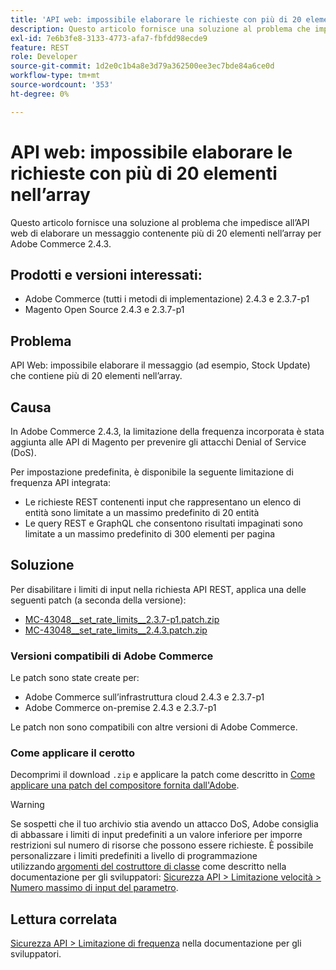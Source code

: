 ```yaml
---
title: 'API web: impossibile elaborare le richieste con più di 20 elementi nell’array'
description: Questo articolo fornisce una soluzione al problema che impedisce all’API web di elaborare un messaggio contenente più di 20 elementi nell’array per Adobe Commerce 2.4.3.
exl-id: 7e6b3fe8-3133-4773-afa7-fbfdd98ecde9
feature: REST
role: Developer
source-git-commit: 1d2e0c1b4a8e3d79a362500ee3ec7bde84a6ce0d
workflow-type: tm+mt
source-wordcount: '353'
ht-degree: 0%

---
```


# API web: impossibile elaborare le richieste con più di 20 elementi nell’array

Questo articolo fornisce una soluzione al problema che impedisce all’API web di elaborare un messaggio contenente più di 20 elementi nell’array per Adobe Commerce 2.4.3.

## Prodotti e versioni interessati:

* Adobe Commerce (tutti i metodi di implementazione) 2.4.3 e 2.3.7-p1
* Magento Open Source 2.4.3 e 2.3.7-p1

## Problema

API Web: impossibile elaborare il messaggio (ad esempio, Stock Update) che contiene più di 20 elementi nell’array.

## Causa

In Adobe Commerce 2.4.3, la limitazione della frequenza incorporata è stata aggiunta alle API di Magento per prevenire gli attacchi Denial of Service (DoS).

Per impostazione predefinita, è disponibile la seguente limitazione di frequenza API integrata:

* Le richieste REST contenenti input che rappresentano un elenco di entità sono limitate a un massimo predefinito di 20 entità
* Le query REST e GraphQL che consentono risultati impaginati sono limitate a un massimo predefinito di 300 elementi per pagina

## Soluzione

Per disabilitare i limiti di input nella richiesta API REST, applica una delle seguenti patch (a seconda della versione):

* [MC-43048__set_rate_limits__2.3.7-p1.patch.zip](assets/MC-43048__set_rate_limits__2.3.7-p1.patch.zip)
* [MC-43048__set_rate_limits__2.4.3.patch.zip](assets/MC-43048__set_rate_limits__2.4.3.patch.zip)

### Versioni compatibili di Adobe Commerce

Le patch sono state create per:

* Adobe Commerce sull’infrastruttura cloud 2.4.3 e 2.3.7-p1
* Adobe Commerce on-premise 2.4.3 e 2.3.7-p1

Le patch non sono compatibili con altre versioni di Adobe Commerce.

### Come applicare il cerotto

Decomprimi il download `.zip` e applicare la patch come descritto in [Come applicare una patch del compositore fornita dall&#39;Adobe](/help/how-to/general/how-to-apply-a-composer-patch-provided-by-magento.md).

>[!WARNING]
>
>Se sospetti che il tuo archivio stia avendo un attacco DoS, Adobe consiglia di abbassare i limiti di input predefiniti a un valore inferiore per imporre restrizioni sul numero di risorse che possono essere richieste.  È possibile personalizzare i limiti predefiniti a livello di programmazione utilizzando [argomenti del costruttore di classe](https://devdocs.magento.com/guides/v2.4/extension-dev-guide/build/di-xml-file.html)
>come descritto nella documentazione per gli sviluppatori: [Sicurezza API > Limitazione velocità > Numero massimo di input del parametro](https://devdocs.magento.com/guides/v2.4/get-started/api-security.html#rate-limiting).

## Lettura correlata

[Sicurezza API > Limitazione di frequenza](https://devdocs.magento.com/guides/v2.4/get-started/api-security.html#rate-limiting) nella documentazione per gli sviluppatori.
